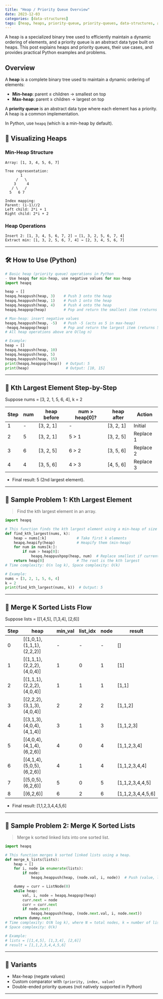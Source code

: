 ```yaml
---
title: "Heap / Priority Queue Overview"
date: 2023-12-03
categories: [data-structures]
tags: [heap, heaps, priority-queue, priority-queues, data-structures, algorithms, python, coding-interview, leetcode, tutorial, guide, programming, scheduling, top-k, problem-solving, big-o, time-complexity, binary-tree]
---
```


A heap is a specialized binary tree used to efficiently maintain a dynamic ordering of elements, and a priority queue is an abstract data type built on heaps. This post explains heaps and priority queues, their use cases, and provides practical Python examples and problems.

## Overview

A **heap** is a complete binary tree used to maintain a dynamic ordering of elements:

- **Min-heap**: parent ≤ children → smallest on top
- **Max-heap**: parent ≥ children → largest on top

A **priority queue** is an abstract data type where each element has a priority. A heap is a common implementation.

In Python, use `heapq` (which is a min-heap by default).

## 🧩 Visualizing Heaps

### Min-Heap Structure

```
Array: [1, 3, 4, 5, 6, 7]

Tree representation:
       1
     /   \
    3     4
   / \   /
  5   6 7

Index mapping:
Parent: (i-1)//2
Left child: 2*i + 1
Right child: 2*i + 2
```

### Heap Operations

```
Insert 2: [1, 3, 4, 5, 6, 7, 2] → [1, 3, 2, 5, 6, 7, 4]
Extract min: [1, 3, 2, 5, 6, 7, 4] → [2, 3, 4, 5, 6, 7]
```

---

## 🛠️ How to Use (Python)

```python
# Basic heap (priority queue) operations in Python
- Use heapq for min-heap, use negative values for max-heap
import heapq

heap = []
heapq.heappush(heap, 3)    # Push 3 onto the heap
heapq.heappush(heap, 1)    # Push 1 onto the heap
heapq.heappush(heap, 4)    # Push 4 onto the heap
heapq.heappop(heap)        # Pop and return the smallest item (returns 1)

# Max-heap: insert negative values
heapq.heappush(heap, -5)   # Push -5 (acts as 5 in max-heap)
-heapq.heappop(heap)       # Pop and return the largest item (returns 5)
# All heap operations above are O(log n)

# Example:
heap = []
heapq.heappush(heap, 10)
heapq.heappush(heap, 5)
heapq.heappush(heap, 15)
print(heapq.heappop(heap))  # Output: 5
print(heap)                 # Output: [10, 15]
```

---

## 🧩 Kth Largest Element Step-by-Step

Suppose nums = [3, 2, 1, 5, 6, 4], k = 2

| Step | num | heap before | num > heap[0]? | heap after | Action |
|------|----|-------------|----------------|------------|--------|
| 1    | -  | [3, 2, 1]   | -              | [3, 2, 1]  | Initial |
| 2    | 5  | [3, 2, 1]   | 5 > 1          | [3, 2, 5]  | Replace 1 |
| 3    | 6  | [3, 2, 5]   | 6 > 2          | [3, 5, 6]  | Replace 2 |
| 4    | 4  | [3, 5, 6]   | 4 > 3          | [4, 5, 6]  | Replace 3 |

- Final result: 5 (2nd largest element).

---

## 📘 Sample Problem 1: Kth Largest Element

> Find the kth largest element in an array.

```python
import heapq

# This function finds the kth largest element using a min-heap of size k.
def find_kth_largest(nums, k):
    heap = nums[:k]              # Take first k elements
    heapq.heapify(heap)          # Heapify them (min-heap)
    for num in nums[k:]:
        if num > heap[0]:
            heapq.heappushpop(heap, num)  # Replace smallest if current is bigger
    return heap[0]               # The root is the kth largest
# Time complexity: O(n log k), Space complexity: O(k)

# Example:
nums = [3, 2, 1, 5, 6, 4]
k = 2
print(find_kth_largest(nums, k))  # Output: 5
```

---

## 🧩 Merge K Sorted Lists Flow

Suppose lists = [[1,4,5], [1,3,4], [2,6]]

| Step | heap | min_val | list_idx | node | result |
|------|------|---------|----------|------|--------|
| 0    | [(1,0,1), (1,1,1), (2,2,2)] | - | - | - | [] |
| 1    | [(1,1,1), (2,2,2), (4,0,4)] | 1 | 0 | 1 | [1] |
| 2    | [(1,1,1), (2,2,2), (4,0,4)] | 1 | 1 | 1 | [1,1] |
| 3    | [(2,2,2), (3,1,3), (4,0,4)] | 2 | 2 | 2 | [1,1,2] |
| 4    | [(3,1,3), (4,0,4), (4,1,4)] | 3 | 1 | 3 | [1,1,2,3] |
| 5    | [(4,0,4), (4,1,4), (6,2,6)] | 4 | 0 | 4 | [1,1,2,3,4] |
| 6    | [(4,1,4), (5,0,5), (6,2,6)] | 4 | 1 | 4 | [1,1,2,3,4,4] |
| 7    | [(5,0,5), (6,2,6)] | 5 | 0 | 5 | [1,1,2,3,4,4,5] |
| 8    | [(6,2,6)] | 6 | 2 | 6 | [1,1,2,3,4,4,5,6] |

- Final result: [1,1,2,3,4,4,5,6]

---

## 📘 Sample Problem 2: Merge K Sorted Lists

> Merge k sorted linked lists into one sorted list.

```python
import heapq

# This function merges k sorted linked lists using a heap.
def merge_k_lists(lists):
    heap = []
    for i, node in enumerate(lists):
        if node:
            heapq.heappush(heap, (node.val, i, node))  # Push (value, list index, node)

    dummy = curr = ListNode(0)
    while heap:
        val, i, node = heapq.heappop(heap)
        curr.next = node
        curr = curr.next
        if node.next:
            heapq.heappush(heap, (node.next.val, i, node.next))
    return dummy.next
# Time complexity: O(N log k), where N = total nodes, k = number of lists
# Space complexity: O(k)

# Example:
# lists = [[1,4,5], [1,3,4], [2,6]]
# result = [1,1,2,3,4,4,5,6]
```

---

## 🔁 Variants

- Max-heap (negate values)
- Custom comparator with `(priority, index, value)`
- Double-ended priority queues (not natively supported in Python)

---

